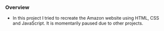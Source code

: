 ### Overview
- In this project I tried to recreate the Amazon website using HTML, CSS and JavaScript. It is momentarily paused due to other projects.
